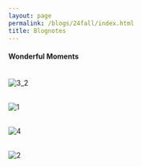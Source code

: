 ```yaml
---
layout: page
permalink: /blogs/24fall/index.html
title: Blognotes
---
```


#### Wonderful Moments

<br>![3_2](aaai-24.assets/3_2.jpg)

<br>![1](aaai-24.assets/1.PNG)

<br>![4](aaai-24.assets/4.JPG)

<br>![2](aaai-24.assets/2.JPG)
